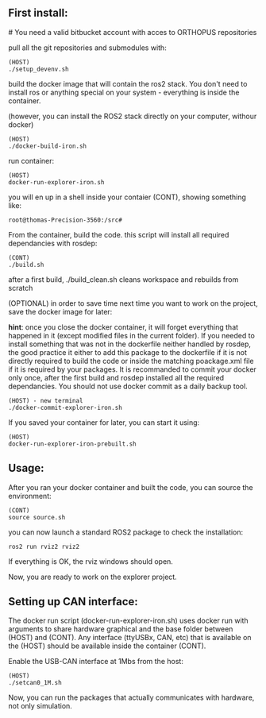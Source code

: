 
## First install:

# You need a valid bitbucket account with acces to ORTHOPUS repositories


pull all the git repositories and submodules with:
```
(HOST)
./setup_devenv.sh
```

build the docker image that will contain the ros2 stack. You don't need to install ros or anything special on your system - everything is inside the container.

(however, you can install the ROS2 stack directly on your computer, withour docker)
```
(HOST)
./docker-build-iron.sh
```

run container:
```
(HOST)
docker-run-explorer-iron.sh
```
you will en up in a shell inside your contaier (CONT), showing something like:

```
root@thomas-Precision-3560:/src#
```

From the container, build the code. this script will install all required dependancies with rosdep:

```
(CONT)
./build.sh
```
after a first build, ./build_clean.sh cleans workspace and rebuilds from scratch


(OPTIONAL) in order to save time next time you want to work on the project, save the docker image for later:

**hint**: once you close the docker container, it will forget everything that happened in it (except modified files in the current folder). If you needed to install something that was not in the dockerfile neither handled by rosdep, the good practice it either to add this package to the dockerfile if it is not directly required to build the code or inside the matching poackage.xml file if it is required by your packages.
It is recommanded to commit your docker only once, after the first build and rosdep installed all the required dependancies. You should not use docker commit as a daily backup tool.

```
(HOST) - new terminal
./docker-commit-explorer-iron.sh
```

If you saved your container for later, you can start it using:

```
(HOST)
docker-run-explorer-iron-prebuilt.sh
```

## Usage:

After you ran your docker container and built the code, you can source the environment:

```
(CONT)
source source.sh
```

you can now launch a standard ROS2 package to check the installation:

```
ros2 run rviz2 rviz2
```
If everything is OK, the rviz windows should open.

Now, you are ready to work on the explorer project.

## Setting up CAN interface:

The docker run script (docker-run-explorer-iron.sh) uses docker run with arguments to share hardware graphical and the base folder between (HOST) and (CONT). Any interface (ttyUSBx, CAN, etc) that is available on the (HOST) should be available inside the container (CONT).

Enable the USB-CAN interface at 1Mbs from the host:

```
(HOST)
./setcan0_1M.sh
```
Now, you can run the packages that actually communicates with hardware, not only simulation.